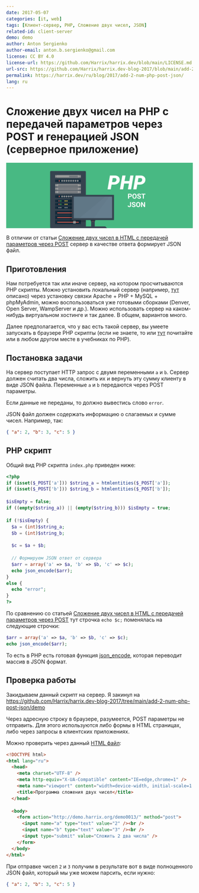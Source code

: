 ```yaml
---
date: 2017-05-07
categories: [it, web]
tags: [Клиент-сервер, PHP, Сложение двух чисел, JSON]
related-id: client-server
demo: demo
author: Anton Sergienko
author-email: anton.b.sergienko@gmail.com
license: CC BY 4.0
license-url: https://github.com/Harrix/harrix.dev/blob/main/LICENSE.md
url-src: https://github.com/Harrix/harrix.dev-blog-2017/blob/main/add-2-num-php-post-json/add-2-num-php-post-json.md
permalink: https://harrix.dev/ru/blog/2017/add-2-num-php-post-json/
lang: ru
---
```


# Сложение двух чисел на PHP с передачей параметров через POST и генерацией JSON (серверное приложение)

![Featured image](featured-image.svg)

В отличии от статьи [Сложение двух чисел в HTML с передачей параметров через POST](https://github.com/Harrix/harrix.dev-blog-2017/blob/main/add-2-num-php-post/add-2-num-php-post.md) <!-- https://harrix.dev/ru/blog/2017/add-2-num-php-post/ --> сервер в качестве ответа формирует JSON файл.

## Приготовления

Нам потребуется так или иначе сервер, на котором просчитываются PHP скрипты. Можно установить локальный сервер (например, [тут](https://github.com/Harrix/harrix.dev-blog-2018/blob/main/apache-php-mysql/apache-php-mysql.md) <!-- https://harrix.dev/ru/blog/2018/apache-php-mysql/ --> описано) через установку связки Apache + PHP + MySQL + phpMyAdmin, можно воспользоваться уже готовыми сборками (Denver, Open Server, WampServer и др.). Можно использовать сервер на каком-нибудь виртуальном хостинге и так далее. В общем, вариантов много.

Далее предполагается, что у вас есть такой сервер, вы умеете запускать в браузере PHP скрипты (если не знаете, то или [тут](https://github.com/Harrix/harrix.dev-blog-2018/blob/main/apache-php-mysql/apache-php-mysql.md) <!-- https://harrix.dev/ru/blog/2018/apache-php-mysql/ --> почитайте или в любом другом месте в учебниках по PHP).

## Постановка задачи

На сервер поступает HTTP запрос с двумя переменными `a` и `b`. Сервер должен считать два числа, сложить их и вернуть эту сумму клиенту в виде JSON файла. Переменные `a` и `b` передаются через POST параметры.

Если данные не переданы, то должно вывестись слово `error`.

JSON файл должен содержать информацию о слагаемых и сумме чисел. Например, так:

```json
{ "a": 2, "b": 3, "c": 5 }
```

## PHP скрипт

Общий вид PHP скрипта `index.php` приведен ниже:

```php
<?php
if (isset($_POST['a'])) $string_a = htmlentities($_POST['a']);
if (isset($_POST['b'])) $string_b = htmlentities($_POST['b']);

$isEmpty = false;
if ((empty($string_a)) || (empty($string_b))) $isEmpty = true;

if (!$isEmpty) {
  $a = (int)$string_a;
  $b = (int)$string_b;

  $c = $a + $b;

  // Формируем JSON ответ от сервера
  $arr = array('a' => $a, 'b' => $b, 'c' => $c);
  echo json_encode($arr);
}
else {
  echo "error";
}
?>
```

По сравнению со статьей [Сложение двух чисел в HTML с передачей параметров через POST](https://github.com/Harrix/harrix.dev-blog-2017/blob/main/add-2-num-php-post/add-2-num-php-post.md) <!-- https://harrix.dev/ru/blog/2017/add-2-num-php-post/ --> тут строчка `echo $c;` поменялась на следующие строчки:

```php
$arr = array('a' => $a, 'b' => $b, 'c' => $c);
echo json_encode($arr);
```

То есть в PHP есть готовая функция [json_encode](https://www.php.net/manual/ru/function.json-encode.php), которая переводит массив в JSON формат.

## Проверка работы

Закидываем данный скрипт на сервер. Я закинул на <https://github.com/Harrix/harrix.dev-blog-2017/tree/main/add-2-num-php-post-json/demo>

Через адресную строку в браузере, разумеется, POST параметры не отправить. Для этого используются либо формы в HTML страницах, либо через запросы в клиентских приложениях.

Можно проверить через данный [HTML файл](demo/check.html):

```html
<!DOCTYPE html>
<html lang="ru">
  <head>
    <meta charset="UTF-8" />
    <meta http-equiv="X-UA-Compatible" content="IE=edge,chrome=1" />
    <meta name="viewport" content="width=device-width, initial-scale=1.0" />
    <title>Программа сложения двух чисел</title>
  </head>

  <body>
    <form action="http://demo.harrix.org/demo0013/" method="post">
      <input name="a" type="text" value="2" /><br />
      <input name="b" type="text" value="3" /><br />
      <input type="submit" value="Сложить 2 два числа" />
    </form>
  </body>
</html>
```

При отправке чисел `2` и `3` получим в результате вот в виде полноценного JSON файл, который мы уже можем парсить, если нужно:

```json
{ "a": 2, "b": 3, "c": 5 }
```
